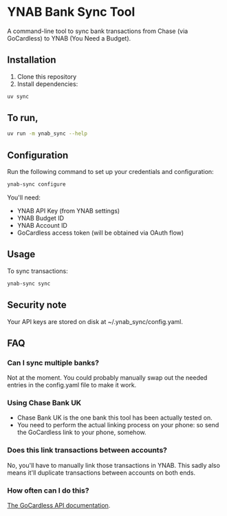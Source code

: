 # YNAB Bank Sync Tool

A command-line tool to sync bank transactions from Chase (via GoCardless) to YNAB (You Need a Budget).

## Installation

1. Clone this repository
2. Install dependencies:

```bash
uv sync
```

## To run,
```bash
uv run -m ynab_sync --help
```

## Configuration

Run the following command to set up your credentials and configuration:

```bash
ynab-sync configure
```

You'll need:
- YNAB API Key (from YNAB settings)
- YNAB Budget ID
- YNAB Account ID
- GoCardless access token (will be obtained via OAuth flow)

## Usage

To sync transactions:

```bash
ynab-sync sync
```

## Security note
Your API keys are stored on disk at  ~/.ynab_sync/config.yaml.

## FAQ
### Can I sync multiple banks?
Not at the moment. You could probably manually swap out the needed entries in the config.yaml file to make it work.

### Using Chase Bank UK
- Chase Bank UK is the one bank this tool has been actually tested on.
- You need to perform the actual linking process on your phone: so send the GoCardless link to your phone, somehow.

### Does this link transactions between accounts?
No, you'll have to manually link those transactions in YNAB. This sadly also means it'll duplicate transactions between accounts on both ends.

### How often can I do this?
[The GoCardless API documentation](https://bankaccountdata.zendesk.com/hc/en-gb/articles/11528933493916-Bank-Account-Data-API-Usage-how-is-your-usage-number-calculated).